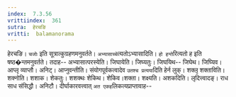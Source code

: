 ```yaml
---
index:  7.3.56
vrittiindex:  361
sutra:  हेरचङि
vritti:  balamanorama 
---
```


हेरचङि। `चजोः` इति सूत्रात्कुग्रहणमनुवर्तते। `अभ्यासाच्चे`त्यतोऽभ्यासादिति। `हो हन्ते`रित्यतो ह इति षष्ठ�न्तमनुवर्तते। तदाह-- अभ्यासात्परस्येति। जिघायेति। जिघ्यतुः। जिघयिथ-- जिघेथ। जिघ्यिव। आप्लृ व्याप्तौ। अनिट्। आप्नुवन्तीति। संयोगपूर्वकत्वादेव `उतश्च प्रत्यया`दिति हेर्न लुक्। शक्लृ शक्ताविति। शक्नोति। शशाक। शेकतुः। शशक्थः शेकिथ। शेकिव।शक्ता। शक्ष्यति। अशकदिति। लृदित्त्वादङ्। राध साध संसिद्धौ। अनिटौ। दीर्घाकारवत्त्वात् `अत एकह`लिकत्यप्राप्तावाह-- 

